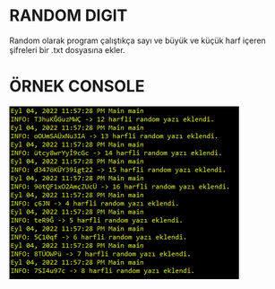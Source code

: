 # RANDOM DIGIT
Random olarak program çalıştıkça sayı ve büyük ve küçük harf içeren şifreleri bir .txt dosyasına ekler.

# ÖRNEK CONSOLE
![console mesajları](https://raw.githubusercontent.com/furkanO1/Random-Digit/main/console.png)
